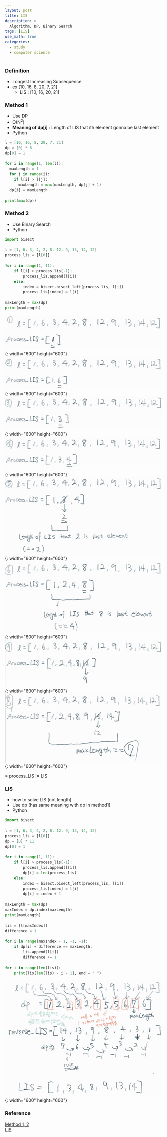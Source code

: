```yaml
---
layout: post
title: LIS
description: >
  Algorithm, DP, Binary Search
tags: [LIS]
use_math: true
categories:
  - study
  - computer science
---
```

### Definition
* Longest Increasing Subsequence
* ex [10, 16, 8, 20, 7, 21]
  * LIS : [10, 16, 20, 21]

### Method 1
* Use DP
* O(N<sup>2</sup>)
* **Meaning of dp[i]** : Length of LIS that ith element gonna be last element
* Python
~~~python
l = [10, 16, 8, 20, 7, 21]
dp = [0] * 6
dp[0] = 1

for i in range(1, len(l)):
  maxLength = 1
  for j in range(i):
    if l[i] > l[j]:
      maxLength = max(maxLength, dp[j] + 1)
  dp[i] = maxLength

print(max(dp))
~~~

### Method 2
* Use Binary Search
* Python
~~~python
import bisect

l = [1, 6, 3, 4, 2, 8, 12, 9, 13, 14, 12]
process_lis = [l[0]]

for i in range(1, 11):
    if l[i] > process_lis[-1]:
        process_lis.append(l[i])
    else:
        index = bisect.bisect_left(process_lis, l[i])
        process_lis[index] = l[i]

maxLength = max(dp)
print(maxLength)
~~~
![그림1](https://github.com/hyun-jin891/hyun-jin891.github.io/blob/master/assets/img/126.png?raw=true){: width="600" height="600"}
![그림2](https://github.com/hyun-jin891/hyun-jin891.github.io/blob/master/assets/img/127.png?raw=true){: width="600" height="600"}
![그림3](https://github.com/hyun-jin891/hyun-jin891.github.io/blob/master/assets/img/128.png?raw=true){: width="600" height="600"}
![그림4](https://github.com/hyun-jin891/hyun-jin891.github.io/blob/master/assets/img/129.png?raw=true){: width="600" height="600"}
![그림5](https://github.com/hyun-jin891/hyun-jin891.github.io/blob/master/assets/img/130.png?raw=true){: width="600" height="600"}
![그림6](https://github.com/hyun-jin891/hyun-jin891.github.io/blob/master/assets/img/131.png?raw=true){: width="600" height="600"}
![그림7](https://github.com/hyun-jin891/hyun-jin891.github.io/blob/master/assets/img/132.png?raw=true){: width="600" height="600"}
![그림8](https://github.com/hyun-jin891/hyun-jin891.github.io/blob/master/assets/img/133.png?raw=true){: width="600" height="600"}

※ process_LIS != LIS

### LIS
* how to solve LIS (not length)
* Use dp (has same meaning with dp in method1)
* Python
~~~python
import bisect

l = [1, 6, 3, 4, 2, 8, 12, 9, 13, 14, 12]
process_lis = [l[0]]
dp = [0] * 11
dp[0] = 1

for i in range(1, 11):
    if l[i] > process_lis[-1]:
        process_lis.append(l[i])
        dp[i] = len(process_lis)
    else:
        index = bisect.bisect_left(process_lis, l[i])
        process_lis[index] = l[i]
        dp[i] = index + 1   

maxLength = max(dp)
maxIndex = dp.index(maxLength)
print(maxLength)

lis = [l[maxIndex]]
difference = 1

for i in range(maxIndex - 1, -1, -1):
    if dp[i] + difference == maxLength:
        lis.append(l[i])
        difference += 1

for i in range(len(lis)):
    print(lis[len(lis) - i - 1], end = " ")
~~~
![그림9](https://github.com/hyun-jin891/hyun-jin891.github.io/blob/master/assets/img/134.png?raw=true){: width="600" height="600"}

### Reference
[Method 1, 2](https://4legs-study.tistory.com/106)<br>
[LIS](https://seohyun0120.tistory.com/entry/%EA%B0%80%EC%9E%A5-%EA%B8%B4-%EC%A6%9D%EA%B0%80%ED%95%98%EB%8A%94-%EB%B6%80%EB%B6%84-%EC%88%98%EC%97%B4LIS-%EC%99%84%EC%A0%84-%EC%A0%95%EB%B3%B5-%EB%B0%B1%EC%A4%80-%ED%8C%8C%EC%9D%B4%EC%8D%AC)<br>
